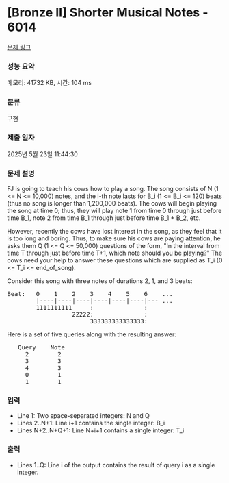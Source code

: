 # [Bronze II] Shorter Musical Notes - 6014 

[문제 링크](https://www.acmicpc.net/problem/6014) 

### 성능 요약

메모리: 41732 KB, 시간: 104 ms

### 분류

구현

### 제출 일자

2025년 5월 23일 11:44:30

### 문제 설명

<p>FJ is going to teach his cows how to play a song. The song consists of N (1 <= N <= 10,000) notes, and the i-th note lasts for B_i (1 <= B_i <= 120) beats (thus no song is longer than 1,200,000 beats). The cows will begin playing the song at time 0; thus, they will play note 1 from time 0 through just before time B_1, note 2 from time B_1 through just before time B_1 + B_2, etc.</p>

<p>However, recently the cows have lost interest in the song, as they feel that it is too long and boring. Thus, to make sure his cows are paying attention, he asks them Q (1 <= Q <= 50,000) questions of the form, "In the interval from time T through just before time T+1, which note should you be playing?" The cows need your help to answer these questions which are supplied as T_i (0 <= T_i <= end_of_song).</p>

<p>Consider this song with three notes of durations 2, 1, and 3 beats:</p>

<pre>Beat:   0    1    2    3    4    5    6    ...
        |----|----|----|----|----|----|--- ...
        1111111111     :              :
                  22222:              :
                       333333333333333:</pre>

<p>Here is a set of five queries along with the resulting answer:</p>

<pre>   Query    Note
     2        2
     3        3
     4        3
     0        1
     1        1</pre>

### 입력 

 <ul>
	<li>Line 1: Two space-separated integers: N and Q</li>
	<li>Lines 2..N+1: Line i+1 contains the single integer: B_i</li>
	<li>Lines N+2..N+Q+1: Line N+i+1 contains a single integer: T_i</li>
</ul>

<p> </p>

### 출력 

 <ul>
	<li>Lines 1..Q: Line i of the output contains the result of query i as a single integer.</li>
</ul>

<p> </p>

